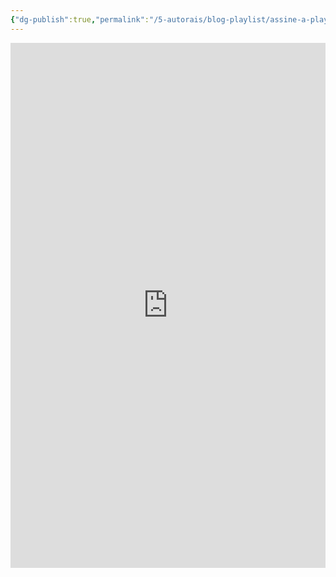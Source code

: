 ```yaml
---
{"dg-publish":true,"permalink":"/5-autorais/blog-playlist/assine-a-playlist/"}
---
```


<iframe width="640px" height="840px" src="https://forms.office.com/Pages/ResponsePage.aspx?id=hZIqlXio8k-zmMAUhsuoxPjJYMkQeIVJtemquFvwxa9UQ0JSTEhNTDNPTFNEQjlEUEYyVDVCVVZDMS4u&embed=true" frameborder="0" marginwidth="0" marginheight="0" style="border: none; max-width:100%; max-height:100%" allowfullscreen webkitallowfullscreen mozallowfullscreen msallowfullscreen> </iframe>